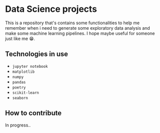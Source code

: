 # Data Science projects

This is a repository that's contains some functionalities to help me remember when i need to generate some exploratory data analysis and make some machine learning pipelines. I hope maybe useful for someone just like me 😁.
## Technologies in use

- `jupyter notebook`
- `matplotlib`
- `numpy`
- `pandas`
- `poetry`
- `scikit-learn`
- `seaborn`

How to contribute
---

In progress..
